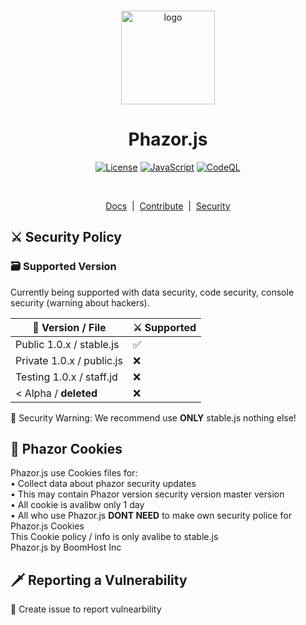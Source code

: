 <p align="center">
  <br />
  <img
    alt="logo"
    src="/docs/favicon.png"
    height="150px"
  />
</p>
<h1 align="center"><b>Phazor.js</b></h1>
<p align="center">
  <a
    href="/LICENSE"
    ><img
      alt="License"
      src="https://img.shields.io/badge/License-MIT%202.0-blue.svg"
  /></a>
  <a href="https://js.org/"
    ><img
      alt="JavaScript"
      src="https://img.shields.io/badge/%3C%2F%3E-JavaScript-%230074c1.svg"
  /></a>
  <a href="#"
    ><img
      alt="CodeQL"
      src="https://github.com/Phazor-js/Phazor.js/actions/workflows/codeql-analysis.yml/badge.svg"
  /></a>
</p>
<br />

<p align="center">
  <a href="/docs">Docs</a> &nbsp;|&nbsp;
  <a href="/docs/pjs/public.js" >Contribute</a> &nbsp;|&nbsp;
  <a href="/SECURITY.md">Security</a>
</p>

## ⚔️ Security Policy
<h3>🗃️ Supported Version</h3>

Currently being supported with data security, code security, console security (warning about hackers).

| 💾 Version / File | ⚔️ Supported          |
| ------- | ------------------ |
| Public 1.0.x / stable.js   | :white_check_mark: |
| Private 1.0.x / public.js   | :x: |
| Testing 1.0.x / staff.jd  | :x: |
| < Alpha / **deleted**   | :x: |

🚨 Security Warning: We recommend use **ONLY** stable.js nothing else!

## 💾 Phazor Cookies 

Phazor.js use Cookies files for:
<br> • Collect data about phazor security updates
<br>  • This may contain Phazor version security version master version
<br> • All cookie is avalibw only 1 day
<br> • All who use Phazor.js **DONT NEED** to make own security police for Phazor.js Cookies
<br> This Cookie policy / info is only avalibe to stable.js
<br> Phazor.js by BoomHost Inc 


## 🗡️ Reporting a Vulnerability

🚨 Create issue to report vulnearbility
